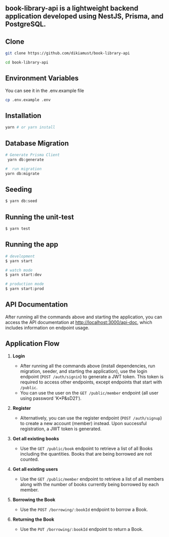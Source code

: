 ## book-library-api is a lightweight backend application developed using NestJS, Prisma, and PostgreSQL.

## Clone

```sh
git clone https://github.com/dikiamust/book-library-api

cd book-library-api
```

## Environment Variables

You can see it in the .env.example file

```sh
cp .env.example .env
```

## Installation

```sh
yarn # or yarn install
```

## Database Migration

```sh
# Generate Prisma Client
 yarn db:generate

#  run migration
yarn db:migrate

```

## Seeding

```bash
$ yarn db:seed

```

## Running the unit-test

```bash
$ yarn test

```

## Running the app

```bash
# development
$ yarn start

# watch mode
$ yarn start:dev

# production mode
$ yarn start:prod

```

## API Documentation

After running all the commands above and starting the application, you can access the API documentation at [http://localhost:3000/api-doc](http://localhost:3000/api-doc), which includes information on endpoint usage.

## Application Flow

1. **Login**

   - After running all the commands above (install dependencies, run migration, seeder, and starting the application), use the login endpoint (`POST /auth/signin`) to generate a JWT token. This token is required to access other endpoints, except endpoints that start with `/public`.
   - You can use the user on the `GET /public/member` endpoint (all user using password 'K\*P&sD21').

2. **Register**

   - Alternatively, you can use the register endpoint (`POST /auth/signup`) to create a new account (member) instead. Upon successful registration, a JWT token is generated.

3. **Get all existing books**

   - Use the `GET /public/book` endpoint to retrieve a list of all Books including the quantities. Books that are being borrowed are not counted.

4. **Get all existing users**

   - Use the `GET /public/member` endpoint to retrieve a list of all members along with the number of books currently being borrowed by each member.

5. **Borrowing the Book**

   - Use the `POST /borrowing/:bookId` endpoint to borrow a Book.

6. **Returning the Book**

   - Use the `PUT /borrowing/:bookId` endpoint to return a Book.
